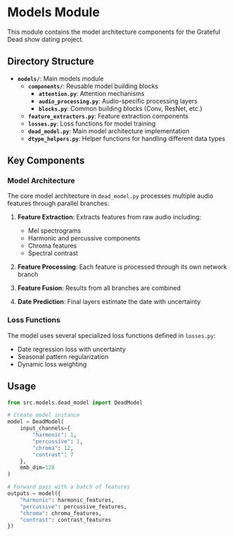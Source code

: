 # Models Module

This module contains the model architecture components for the Grateful Dead show dating project.

## Directory Structure

- **`models/`**: Main models module
  - **`components/`**: Reusable model building blocks
    - **`attention.py`**: Attention mechanisms
    - **`audio_processing.py`**: Audio-specific processing layers
    - **`blocks.py`**: Common building blocks (Conv, ResNet, etc.)
  - **`feature_extractors.py`**: Feature extraction components
  - **`losses.py`**: Loss functions for model training
  - **`dead_model.py`**: Main model architecture implementation
  - **`dtype_helpers.py`**: Helper functions for handling different data types

## Key Components

### Model Architecture

The core model architecture in `dead_model.py` processes multiple audio features through parallel branches:

1. **Feature Extraction**: Extracts features from raw audio including:
   - Mel spectrograms
   - Harmonic and percussive components
   - Chroma features
   - Spectral contrast

2. **Feature Processing**: Each feature is processed through its own network branch

3. **Feature Fusion**: Results from all branches are combined

4. **Date Prediction**: Final layers estimate the date with uncertainty

### Loss Functions

The model uses several specialized loss functions defined in `losses.py`:

- Date regression loss with uncertainty
- Seasonal pattern regularization
- Dynamic loss weighting

## Usage

```python
from src.models.dead_model import DeadModel

# Create model instance
model = DeadModel(
    input_channels={
        "harmonic": 1,
        "percussive": 1,
        "chroma": 12,
        "contrast": 7
    },
    emb_dim=128
)

# Forward pass with a batch of features
outputs = model({
    "harmonic": harmonic_features,
    "percussive": percussive_features,
    "chroma": chroma_features,
    "contrast": contrast_features
})
```